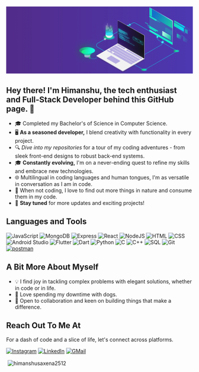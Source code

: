 ![Masterhead](https://github.com/HimanshuSaxena2512/HimanshuSaxena2512/blob/main/Banner.gif?raw=true)
## Hey there! I'm Himanshu, the tech enthusiast and Full-Stack Developer behind this GitHub page. 🚀

- 🎓 Completed my Bachelor's of Science in Computer Science.
- 🖥️ **As a seasoned developer,** I blend creativity with functionality in every project.  
- 🔍 _Dive into my repositories_ for a tour of my coding adventures - from sleek front-end designs to robust back-end systems.  
- 🎓 **Constantly evolving,** I'm on a never-ending quest to refine my skills and embrace new technologies.  
- 🌐 Multilingual in coding languages and human tongues, I'm as versatile in conversation as I am in code.  
- 🍳 When not coding, I love to find out more things in nature and consume them in my code.  
- 🔄 **Stay tuned** for more updates and exciting projects!

## Languages and Tools

![JavaScript](https://img.shields.io/badge/JavaScript-ES6-F7DF1E?style=for-the-badge&logo=javascript&logoColor=black)
![MongoDB](https://img.shields.io/badge/MongoDB-47A248?style=for-the-badge&logo=mongodb&logoColor=white)
![Express](https://img.shields.io/badge/Express-000000?style=for-the-badge&logo=express&logoColor=white)
![React](https://img.shields.io/badge/React-20232A?style=for-the-badge&logo=react&logoColor=61DAFB)
![NodeJS](https://img.shields.io/badge/NodeJS-339933?style=for-the-badge&logo=nodedotjs&logoColor=white)
![HTML](https://img.shields.io/badge/HTML-E34F26?style=for-the-badge&logo=html5&logoColor=white)
![CSS](https://img.shields.io/badge/CSS-1572B6?style=for-the-badge&logo=css3&logoColor=white)
![Android Studio](https://img.shields.io/badge/Android%20Studio-3DDC84?style=for-the-badge&logo=androidstudio&logoColor=white)
![Flutter](https://img.shields.io/badge/Flutter-02569B?style=for-the-badge&logo=flutter&logoColor=white)
![Dart](https://img.shields.io/badge/Dart-0175C2?style=for-the-badge&logo=dart&logoColor=white)
![Python](https://img.shields.io/badge/Python-3776AB?style=for-the-badge&logo=python&logoColor=white)
![C](https://img.shields.io/badge/C-00599C?style=for-the-badge&logo=c&logoColor=white)
![C++](https://img.shields.io/badge/C++-00599C?style=for-the-badge&logo=cplusplus&logoColor=white)
![SQL](https://img.shields.io/badge/SQL-4479A1?style=for-the-badge&logo=mysql&logoColor=white)
![Git](https://img.shields.io/badge/Git-F05032?style=for-the-badge&logo=git&logoColor=white)
<a href="https://postman.com" target="_blank" rel="noreferrer"> <img src="https://upload.wikimedia.org/wikipedia/commons/thumb/c/c2/Postman_%28software%29.png/640px-Postman_%28software%29.png" alt="postman" width="40" height=""/> </a>

## A Bit More About Myself

- 💡 I find joy in tackling complex problems with elegant solutions, whether in code or in life.
- 🐾 Love spending my downtime with dogs.
- 🤝 Open to collaboration and keen on building things that make a difference.

## Reach Out To Me At

For a dash of code and a slice of life, let's connect across platforms.

[![Instagram](https://img.shields.io/badge/-INSTAGRAM-E4405F?style=for-the-badge&logo=instagram&logoColor=white)](https://www.instagram.com/aryan.saxena007)
[![LinkedIn](https://img.shields.io/badge/-LINKEDIN-0077B5?style=for-the-badge&logo=linkedin&logoColor=white)](https://www.linkedin.com/in/himanshu-saxena0071/)
[![GMail](https://img.shields.io/badge/-GMAIL-D14836?style=for-the-badge&logo=gmail&logoColor=white)](mailto:himanshusaxena2512@gmail.com)

<p>&nbsp;<img align="center" src="https://github-readme-stats.vercel.app/api?username=himanshusaxena2512&show_icons=true&locale=en" alt="himanshusaxena2512" /></p>
